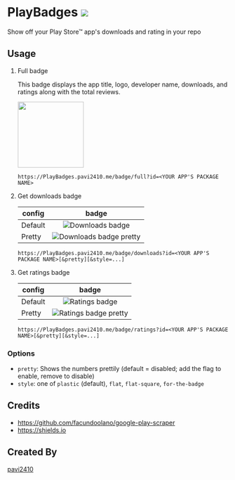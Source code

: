 # PlayBadges ![][stats badge]

Show off your Play Store™ app's downloads and rating in your repo

## Usage

1. Full badge

    This badge displays the app title, logo, developer name, downloads, and ratings along with the total reviews.
    
    <img src="https://PlayBadges.pavi2410.me/badge/full?id=appinventor.ai_pavitragolchha.VR" height=150 />

    ```
    https://PlayBadges.pavi2410.me/badge/full?id=<YOUR APP'S PACKAGE NAME>
    ```

2. Get downloads badge

    | config | badge |
    | --- | :---: |
    | Default | ![Downloads badge][downloads badge] |
    | Pretty | ![Downloads badge pretty][downloads badge pretty] |

    ```
    https://PlayBadges.pavi2410.me/badge/downloads?id=<YOUR APP'S PACKAGE NAME>[&pretty][&style=...]
    ```

3. Get ratings badge
    
    | config | badge |
    | --- | :---: |
    | Default | ![Ratings badge][ratings badge] |
    | Pretty | ![Ratings badge pretty][ratings badge pretty] |

    ```
    https://PlayBadges.pavi2410.me/badge/ratings?id=<YOUR APP'S PACKAGE NAME>[&pretty][&style=...]
    ```
    
### Options

- `pretty`: Shows the numbers prettily (default = disabled; add the flag to enable, remove to disable)
- `style`: one of `plastic` (default), `flat`, `flat-square`, `for-the-badge`

## Credits

- https://github.com/facundoolano/google-play-scraper
- https://shields.io

## Created By
[pavi2410](https://github.com/pavi2410)

[downloads badge]: https://PlayBadges.pavi2410.me/badge/downloads?id=appinventor.ai_pavitragolchha.VR
[downloads badge pretty]: https://PlayBadges.pavi2410.me/badge/downloads?id=appinventor.ai_pavitragolchha.VR&pretty
[downloads badge style]: https://PlayBadges.pavi2410.me/badge/downloads?id=appinventor.ai_pavitragolchha.VR&style=for-the-badge

[ratings badge]: https://PlayBadges.pavi2410.me/badge/ratings?id=appinventor.ai_pavitragolchha.VR
[ratings badge pretty]: https://PlayBadges.pavi2410.me/badge/ratings?id=appinventor.ai_pavitragolchha.VR&pretty
[ratings badge style]: https://PlayBadges.pavi2410.me/badge/ratings?id=appinventor.ai_pavitragolchha.VR&style=for-the-badge

[full badge]: https://PlayBadges.pavi2410.me/badge/full?id=appinventor.ai_pavitragolchha.VR

[stats badge]: https://PlayBadges.pavi2410.me/stats
